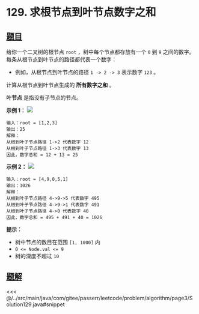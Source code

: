 # 129. 求根节点到叶节点数字之和

## [题目](https://leetcode.cn/problems/sum-root-to-leaf-numbers/)
给你一个二叉树的根节点 `root` ，树中每个节点都存放有一个 `0` 到 `9` 之间的数字。  
每条从根节点到叶节点的路径都代表一个数字：

* 例如，从根节点到叶节点的路径 `1 -> 2 -> 3` 表示数字 `123` 。

计算从根节点到叶节点生成的 **所有数字之和** 。

**叶节点** 是指没有子节点的节点。

**示例 1：**
![](https://assets.leetcode.com/uploads/2021/02/19/num1tree.jpg)

    输入：root = [1,2,3]
    输出：25
    解释：
    从根到叶子节点路径 1->2 代表数字 12
    从根到叶子节点路径 1->3 代表数字 13
    因此，数字总和 = 12 + 13 = 25

**示例 2：**
![](https://assets.leetcode.com/uploads/2021/02/19/num2tree.jpg)

    输入：root = [4,9,0,5,1]
    输出：1026
    解释：
    从根到叶子节点路径 4->9->5 代表数字 495
    从根到叶子节点路径 4->9->1 代表数字 491
    从根到叶子节点路径 4->0 代表数字 40
    因此，数字总和 = 495 + 491 + 40 = 1026

**提示：**

* 树中节点的数目在范围 `[1, 1000]` 内
* `0 <= Node.val <= 9`
* 树的深度不超过 `10`


## [题解](https://github.com/PasseRR/JavaLeetCode/blob/master/src/main/java/com/gitee/passerr/leetcode/problem/algorithm/page3/Solution129.java)

<<< @/../src/main/java/com/gitee/passerr/leetcode/problem/algorithm/page3/Solution129.java#snippet
